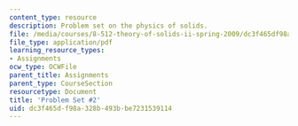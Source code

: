 ```yaml
---
content_type: resource
description: Problem set on the physics of solids.
file: /media/courses/8-512-theory-of-solids-ii-spring-2009/dc3f465df98a328b493bbe7231539114_MIT8_512s09_2004_pset02a.pdf
file_type: application/pdf
learning_resource_types:
- Assignments
ocw_type: OCWFile
parent_title: Assignments
parent_type: CourseSection
resourcetype: Document
title: 'Problem Set #2'
uid: dc3f465d-f98a-328b-493b-be7231539114
---
```

